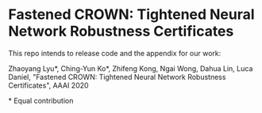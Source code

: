 # Fastened CROWN: Tightened Neural Network Robustness Certificates

This repo intends to release code and the appendix for our work:


Zhaoyang Lyu\*, Ching-Yun Ko\*, Zhifeng Kong, Ngai Wong, Dahua Lin, Luca Daniel, "Fastened CROWN: Tightened Neural Network Robustness Certificates", AAAI 2020

\* Equal contribution
